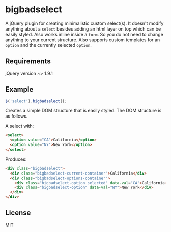 bigbadselect
============

A jQuery plugin for creating minimalistic custom select(s). It doesn't modify
anything about a `select` besides adding an html layer on top which can
be easily styled. Also works inline inside a `form`. So you do not need
to change anything to your current structure. Also supports custom
templates for an `option` and the currently selected `option`.

Requirements
------------

jQuery version ~> 1.9.1

Example
-------

```js
$('select').bigbadselect();
```

Creates a simple DOM structure that is easily styled. The DOM structure
is as follows.

A select with:

```html
<select>
  <option value="CA">California</option>
  <option value="NY">New York</option>
</select>
```

Produces:

```html
<div class="bigbadselect">
  <div class="bigbadselect-current-container">California</div>
  <div class="bigbadselect-options-container">
    <div class="bigbadselect-option selected" data-val="CA">California</div>
    <div class="bigbadselect-option" data-val="NY">New York</div>
  </div>
</div>
```

License
-------

MIT
